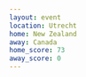 ```yaml
---
layout: event
location: Utrecht
home: New Zealand
away: Canada
home_score: 73
away_score: 0
---
```

